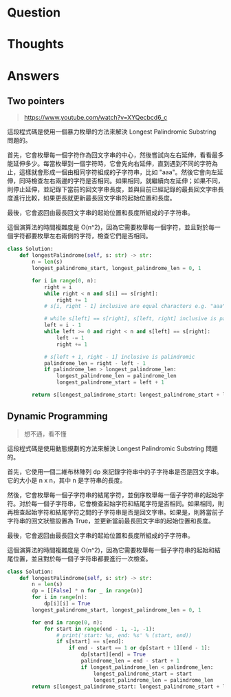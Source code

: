 # Question

# Thoughts

# Answers
## Two pointers
> https://www.youtube.com/watch?v=XYQecbcd6_c

這段程式碼是使用一個暴力枚舉的方法來解決 Longest Palindromic Substring 問題的。

首先，它會枚舉每一個字符作為回文字串的中心，然後嘗試向左右延伸，看看最多能延伸多少。每當枚舉到一個字符時，它會先向右延伸，直到遇到不同的字符為止，這樣就會形成一個由相同字符組成的子字符串，比如 "aaa"。然後它會向左延伸，同時檢查左右兩邊的字符是否相同。如果相同，就繼續向左延伸；如果不同，則停止延伸，並記錄下當前的回文字串長度，並與目前已經記錄的最長回文字串長度進行比較，如果更長就更新最長回文字串的起始位置和長度。

最後，它會返回由最長回文字串的起始位置和長度所組成的子字符串。

這個演算法的時間複雜度是 O(n^2)，因為它需要枚舉每一個字符，並且對於每一個字符都要枚舉左右兩側的字符，檢查它們是否相同。

```python
class Solution:
    def longestPalindrome(self, s: str) -> str:
        n = len(s)
        longest_palindrome_start, longest_palindrome_len = 0, 1

        for i in range(0, n):
            right = i
            while right < n and s[i] == s[right]:
                right += 1
            # s[i, right - 1] inclusive are equal characters e.g. "aaa"

            # while s[left] == s[right], s[left, right] inclusive is palindrome e.g. "baaab"
            left = i - 1
            while left >= 0 and right < n and s[left] == s[right]:
                left -= 1
                right += 1

            # s[left + 1, right - 1] inclusive is palindromic
            palindrome_len = right - left - 1
            if palindrome_len > longest_palindrome_len:
                longest_palindrome_len = palindrome_len
                longest_palindrome_start = left + 1

        return s[longest_palindrome_start: longest_palindrome_start + longest_palindrome_len]
```

## Dynamic Programming
> 想不通，看不懂
>

這段程式碼是使用動態規劃的方法來解決 Longest Palindromic Substring 問題的。

首先，它使用一個二維布林陣列 dp 來記錄字符串中的子字符串是否是回文字串。它的大小是 n x n，其中 n 是字符串的長度。

然後，它會枚舉每一個子字符串的結尾字符，並倒序枚舉每一個子字符串的起始字符。对於每一個子字符串，它會檢查起始字符和結尾字符是否相同。如果相同，則再檢查起始字符和結尾字符之間的子字符串是否是回文字串。如果是，則將當前子字符串的回文狀態設置為 True，並更新當前最長回文字串的起始位置和長度。

最後，它會返回由最長回文字串的起始位置和長度所組成的子字符串。

這個演算法的時間複雜度是 O(n^2)，因為它需要枚舉每一個子字符串的起始和結尾位置，並且對於每一個子字符串都要進行一次檢查。

```python
class Solution:
    def longestPalindrome(self, s: str) -> str:
        n = len(s)
        dp = [[False] * n for _ in range(n)]
        for i in range(n):
            dp[i][i] = True
        longest_palindrome_start, longest_palindrome_len = 0, 1

        for end in range(0, n):
            for start in range(end - 1, -1, -1):
                # print('start: %s, end: %s' % (start, end))
                if s[start] == s[end]:
                    if end - start == 1 or dp[start + 1][end - 1]:
                        dp[start][end] = True
                        palindrome_len = end - start + 1
                        if longest_palindrome_len < palindrome_len:
                            longest_palindrome_start = start
                            longest_palindrome_len = palindrome_len
        return s[longest_palindrome_start: longest_palindrome_start + longest_palindrome_len]
```
